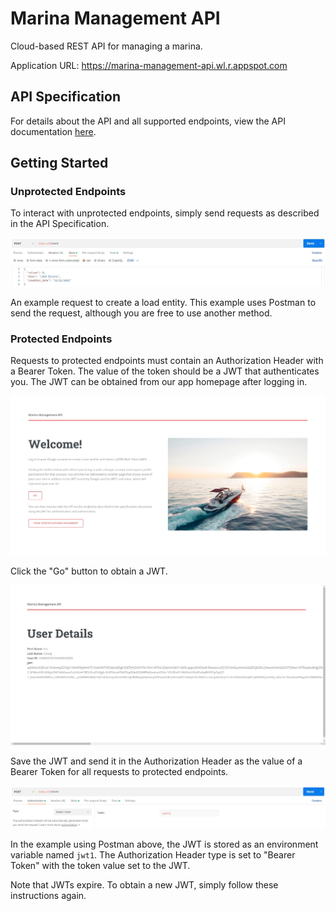 # Marina Management API

Cloud-based REST API for managing a marina.

Application URL: https://marina-management-api.wl.r.appspot.com

## API Specification

For details about the API and all supported endpoints, view the API documentation [here](https://marina-management-api.wl.r.appspot.com/api-specification.pdf).

## Getting Started

### Unprotected Endpoints

To interact with unprotected endpoints, simply send requests as described in the API Specification.

![Request](./public/images/example-request.jpg)

An example request to create a load entity. This example uses Postman to send the request, although you are free to use another method.

### Protected Endpoints

Requests to protected endpoints must contain an Authorization Header with a Bearer Token. The value of the token should be a JWT that authenticates you. The JWT can be obtained from our app homepage after logging in.

![Homepage](./public/images/example-homepage.jpg)

Click the "Go" button to obtain a JWT.

![JWT](./public/images/example-jwt.jpg)

Save the JWT and send it in the Authorization Header as the value of a Bearer Token for all requests to protected endpoints.

![Auth](./public/images/example-authorization-header.jpg)

In the example using Postman above, the JWT is stored as an environment variable named `jwt1`. The Authorization Header type is set to "Bearer Token" with the token value set to the JWT.

Note that JWTs expire. To obtain a new JWT, simply follow these instructions again.
